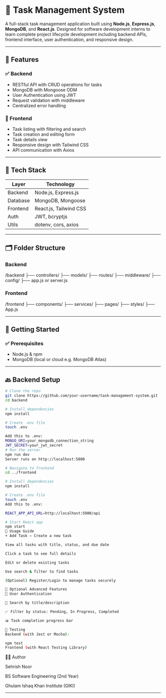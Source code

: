 # 📝 Task Management System

A full-stack task management application built using **Node.js**, **Express.js**, **MongoDB**, and **React.js**. Designed for software development interns to learn complete project lifecycle development including backend APIs, frontend interface, user authentication, and responsive design.

---

## 📌 Features

### ✅ Backend
- RESTful API with CRUD operations for tasks
- MongoDB with Mongoose ODM
- User Authentication using JWT
- Request validation with middleware
- Centralized error handling

### 🎨 Frontend
- Task listing with filtering and search
- Task creation and editing form
- Task details view
- Responsive design with Tailwind CSS
- API communication with Axios

---

## 🔧 Tech Stack

| Layer     | Technology             |
|-----------|------------------------|
| Backend   | Node.js, Express.js    |
| Database  | MongoDB, Mongoose      |
| Frontend  | React.js, Tailwind CSS |
| Auth      | JWT, bcryptjs          |
| Utils     | dotenv, cors, axios    |

---

## 🗂 Folder Structure

### Backend
/backend
├── controllers/
├── models/
├── routes/
├── middleware/
├── config/
├── app.js or server.js
### Frontend
/frontend
├── components/
├── services/
├── pages/
├── styles/
├── App.js

---

## 🚀 Getting Started

### ✅ Prerequisites
- Node.js & npm
- MongoDB (local or cloud e.g. MongoDB Atlas)

---

## 🔙 Backend Setup

```bash
# Clone the repo
git clone https://github.com/your-username/task-management-system.git
cd backend

# Install dependencies
npm install

# Create .env file
touch .env

Add this to .env:
MONGO_URI=your_mongodb_connection_string
JWT_SECRET=your_jwt_secret
# Run the server
npm run dev
Server runs on http://localhost:5000

# Navigate to frontend
cd ../frontend

# Install dependencies
npm install

# Create .env file
touch .env
Add this to .env:

REACT_APP_API_URL=http://localhost:5000/api

# Start React app
npm start
🧭 Usage Guide
+ Add Task – Create a new task

View all tasks with title, status, and due date

Click a task to see full details

Edit or delete existing tasks

Use search & filter to find tasks

(Optional) Register/Login to manage tasks securely

🔐 Optional Advanced Features
🔐 User Authentication

🔎 Search by title/description

✅ Filter by status: Pending, In Progress, Completed

📊 Task completion progress bar

🧪 Testing
Backend (with Jest or Mocha):

npm test
Frontend (with React Testing Library)
```

👩‍💻 Author

Sehrish Noor

BS Software Engineering (2nd Year)

Ghulam Ishaq Khan Institute (GIKI)

---
